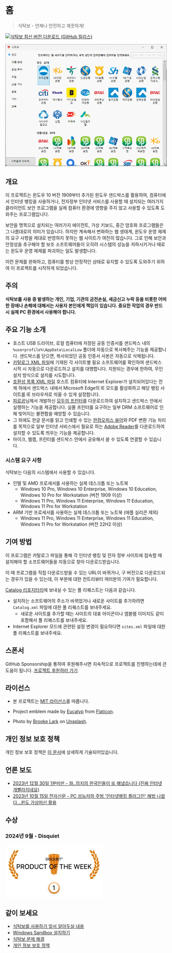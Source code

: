 # 홈

> 식탁보 - 언제나 안전하고 깨끗하게!

[![식탁보 최신 버전 다운로드 (GitHub 릴리스)](https://img.shields.io/github/downloads/yourtablecloth/TableCloth/total?label=%EC%8B%9D%ED%83%81%EB%B3%B4%20%EB%8B%A4%EC%9A%B4%EB%A1%9C%EB%93%9C)](https://github.com/yourtablecloth/TableCloth/releases)

![식탁보 실행 화면](images/tablecloth.png)

## 개요

이 프로젝트는 윈도우 10 버전 1909부터 추가된 윈도우 샌드박스를 활용하여, 컴퓨터에서 인터넷 뱅킹을 사용하거나, 전자정부 인터넷 서비스를 사용할 때 설치되는 여러가지 클라이언트 보안 프로그램을 실제 컴퓨터 환경에 영향을 주지 않고 사용할 수 있도록 도와주는 프로그램입니다.

보안을 명목으로 설치되는 여러가지 에이전트, 가상 키보드, 중간 암호화 프로그램들은 그 나름대로의 의미가 있습니다. 하지만 계속해서 변화하는 웹 생태계, 윈도우 운영 체제의 요구 사항을 제대로 반영하지 못하는 웹 사이트가 여전히 많습니다. 그로 인해 보안과 안정성을 추구해야 할 보조 소프트웨어들이 오히려 시스템의 성능을 저하시키거나 때로는 윈도우 운영 체제를 파괴하는 일도 발생합니다.

이런 문제를 완화하고, 컴퓨터를 항상 안정적인 상태로 유지할 수 있도록 도와주기 위하여 이 프로젝트를 시작하게 되었습니다.

## 주의

**식탁보를 사용 중 발생하는 개인, 기업, 기관의 금전손실, 세금신고 누락 등을 비롯한 어떠한 장애나 손해에 대해서는 사용자 본인에게 책임이 있습니다. 중요한 작업의 경우 반드시 실제 PC 환경에서 사용해야 합니다.**

## 주요 기능 소개

- 호스트 USB 드라이브, 로컬 컴퓨터에 저장된 공동 인증서를 샌드박스 내의 `%userprofile%\AppData\LocalLow` 폴더에 자동으로 복사해주는 기능을 제공합니다. 샌드박스를 닫으면, 복사되었던 공동 인증서 사본은 자동으로 삭제됩니다.
- [카탈로그 XML 파일](https://yourtablecloth.github.io/TableClothCatalog/Catalog.xml)에 기재된 각 사이트별 필요 소프트웨어를 확인하여 샌드박스 시작 시 자동으로 다운로드하고 설치를 대행합니다. 지원되는 경우에 한하여, 무인 설치 방식으로 설치를 시도합니다.
- [호환성 목록 XML 파일](https://yourtablecloth.github.io/TableClothCatalog/sites.xml) 호스트 컴퓨터에 Internet Explorer가 설치되어있다는 전제 하에서 샌드박스 내에서 Microsoft Edge의 IE 모드를 활성화하고 해당 뱅킹 사이트를 IE 브라우저로 띄울 수 있게 설정합니다.
- [피로곰](https://www.youtube.com/channel/UC034aoKNX5oheqhL3w-oBOQ)님께서 개발하신 [모두의 프린터](https://modu-print.tistory.com/)를 다운로드하여 설치하고 샌드박스 안에서 실행하는 기능을 제공합니다. 실물 프린터를 요구하는 일부 DRM 소프트웨어로 인해 빚어지는 불편함을 예방할 수 있습니다.
- 그 외에도 한글 문서를 읽고 인쇄할 수 있는 [한컴오피스 뷰어](https://www.hancom.com/cs_center/csDownload.do)와 PDF 변환 기능 처리를 목적으로 일부 인터넷 서비스에서 필요로 하는 [Adobe Reader](https://www.adobe.com/kr/acrobat/pdf-reader.html)를 다운로드하여 설치할 수 있도록 띄우는 기능을 제공합니다.
- 마이크, 웹캠, 프린터를 샌드박스 안에서 공유해서 쓸 수 있도록 연결할 수 있습니다.

### 시스템 요구 사항

식탁보는 다음의 시스템에서 사용할 수 있습니다.

- 인텔 및 AMD 프로세서를 사용하는 실제 데스크톱 또는 노트북
  - Windows 10 Pro, Windows 10 Enterprise, Windows 10 Education, Windows 10 Pro for Workstation (버전 1909 이상)
  - Windows 11 Pro, Windows 11 Enterprise, Windows 11 Education, Windows 11 Pro for Workstation
- ARM 기반 프로세서를 사용하는 실제 데스크톱 또는 노트북 (애플 실리콘 제외)
  - Windows 11 Pro, Windows 11 Enterprise, Windows 11 Education, Windows 11 Pro for Workstation (버전 22H2 이상)

## 기여 방법

이 프로그램은 카탈로그 파일을 통해 각 인터넷 뱅킹 및 전자 정부 사이트에 접속할 때 설치해야 할 소프트웨어들을 자동으로 찾아 다운로드받습니다.

이 때 프로그램을 직접 다운로드받을 수 있는 URL이 바뀌거나, 구 버전으로 다운로드되는 경우가 있을 수 있는데, 이 부분에 대한 컨트리뷰터 여러분의 기여가 필요합니다.

[Catalog 리포지터리](https://github.com/yourtablecloth/TableClothCatalog)에 보내실 수 있는 풀 리퀘스트는 다음과 같습니다.

- 설치하는 소프트웨어의 주소가 바뀌었거나 새로운 사이트를 추가하려면 `Catalog.xml` 파일에 대한 풀 리퀘스트를 보내주세요.
  - 새로운 사이트를 추가할 때는 사이트의 대표 아이콘이나 엠블렘 이미지도 같이 포함해서 풀 리퀘스트를 보내주세요.
- Internet Explorer 모드에 관련된 설정 변경이 필요하다면 `sites.xml` 파일에 대한 풀 리퀘스트를 보내주세요.

## 스폰서

GitHub Sponsorship을 통하여 후원해주시면 지속적으로 프로젝트를 진행하는데에 큰 도움이 됩니다. [프로젝트 후원하러 가기](https://github.com/sponsors/yourtablecloth)

## 라이선스

- 본 프로젝트는 [MIT 라이선스](https://github.com/yourtablecloth/TableCloth/blob/dev/LICENSE.txt)를 따릅니다.

- Project emblem made by [Eucalyp](https://www.flaticon.com/authors/eucalyp) from [Flaticon](https://www.flaticon.com/).

- Photo by [Brooke Lark](https://unsplash.com/@brookelark?utm_source=unsplash&utm_medium=referral&utm_content=creditCopyText) on [Unsplash](https://unsplash.com/s/photos/tablecloth?utm_source=unsplash&utm_medium=referral&utm_content=creditCopyText).

## 개인 정보 보호 정책

개인 정보 보호 정책은 [이 문서](privacy.md)에 상세하게 기술되어있습니다.

## 언론 보도

- [2023년 12월 30일 1분미만 - 와..의지의 한국인들이 또 해냈습니다 (진짜 인터넷 개빨라지네요)](https://www.youtube.com/watch?v=tBK6v52EZPE)
- [2023년 10월 15일 전자신문 - PC 성능저하 주범 '인터넷뱅킹 플러그인' 해법 나왔다…윈도 가상머신 활용](https://www.etnews.com/20231013000164)

## 수상

### 2024년 9월 - Disquiet

[![Product of the Week, Recognized by disquiet.io](images/disquiet_product_of_the_week.jpeg)](https://disquiet.io/product/%EC%8B%9D%ED%83%81%EB%B3%B4)

## 같이 보세요

- [식탁보를 사용하기 앞서 알아두실 내용](need_to_know.md)
- [Windows Sandbox 설치하기](howto_install_sandbox.md)
- [식탁보 문제 해결](troubleshoot.md)
- [개인 정보 보호 정책](privacy.md)

